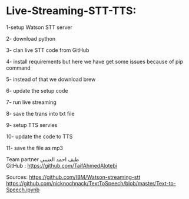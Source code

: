 # Live-Streaming-STT-TTS:

1-setup  Watson STT server

2- download python

3- clan live STT code from GitHub

4- install requirements but here we have get some issues because of pip command 

5- instead of that we  download brew

6- update the setup code 

7- run live streaming 

8- save the trans into txt file

9- setup TTS servies

10- update the code to TTS 

11- save the file as mp3

Team partner 
طيف احمد العتيبي  
GitHub :
https://github.com/TaifAhmedAlotebi

Sources:
https://github.com/IBM/Watson-streaming-stt
https://github.com/nicknochnack/TextToSpeech/blob/master/Text-to-Speech.ipynb
